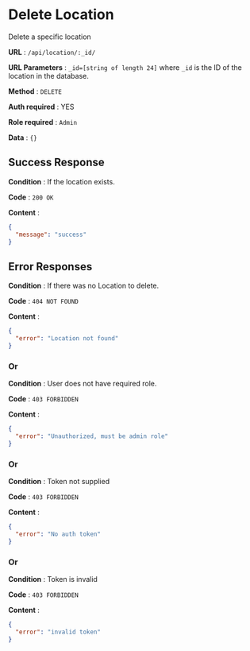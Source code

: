 # Delete Location

Delete a specific location

**URL** : `/api/location/:_id/`

**URL Parameters** : `_id=[string of length 24]` where `_id` is the ID of the location in the database.

**Method** : `DELETE`

**Auth required** : YES

**Role required** : `Admin`

**Data** : `{}`

## Success Response

**Condition** : If the location exists.

**Code** : `200 OK`

**Content** :

```json
{
  "message": "success"
}
```

## Error Responses

**Condition** : If there was no Location to delete.

**Code** : `404 NOT FOUND`

**Content** :

```json
{
  "error": "Location not found"
}
```

### Or

**Condition** : User does not have required role.

**Code** : `403 FORBIDDEN`

**Content** :

```json
{
  "error": "Unauthorized, must be admin role"
}
```

### Or

**Condition** : Token not supplied

**Code** : `403 FORBIDDEN`

**Content** :

```json
{
  "error": "No auth token"
}
```

### Or

**Condition** : Token is invalid

**Code** : `403 FORBIDDEN`

**Content** :

```json
{
  "error": "invalid token"
}
```
